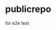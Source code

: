 # publicrepo
for e2e test

































































































































































































































































































































































































































































































































































































































































































































































































































































































































































































































































































































































































































































































































































































































































































































































































































































































































